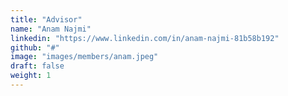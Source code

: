```yaml
---
title: "Advisor"
name: "Anam Najmi"
linkedin: "https://www.linkedin.com/in/anam-najmi-81b58b192"
github: "#"
image: "images/members/anam.jpeg"
draft: false
weight: 1
---
```

